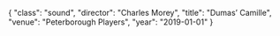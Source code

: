 {
  "class": "sound",
  "director": "Charles Morey",
  "title": "Dumas’ Camille",
  "venue": "Peterborough Players",
  "year": "2019-01-01"
}